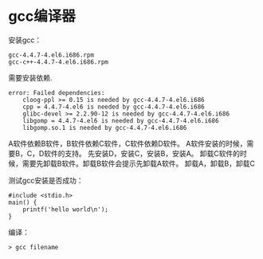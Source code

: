 # gcc编译器

安装gcc：
```
gcc-4.4.7-4.el6.i686.rpm
gcc-c++-4.4.7-4.el6.i686.rpm
```
需要安装依赖.
```
error: Failed dependencies:
	cloog-ppl >= 0.15 is needed by gcc-4.4.7-4.el6.i686
	cpp = 4.4.7-4.el6 is needed by gcc-4.4.7-4.el6.i686
	glibc-devel >= 2.2.90-12 is needed by gcc-4.4.7-4.el6.i686
	libgomp = 4.4.7-4.el6 is needed by gcc-4.4.7-4.el6.i686
	libgomp.so.1 is needed by gcc-4.4.7-4.el6.i686
```

A软件依赖B软件，B软件依赖C软件，C软件依赖D软件。
A软件安装的时候，需要B，C，D软件的支持。 先安装D，安装C，安装B，安装A。
卸载C软件的时候，需要先卸载B软件。卸载B软件会提示先卸载A软件。 卸载A，卸载B，卸载C

测试gcc安装是否成功：
```
#include <stdio.h>
main() {
    printf('hello world\n');
}
```
编译：
```
> gcc filename
```







